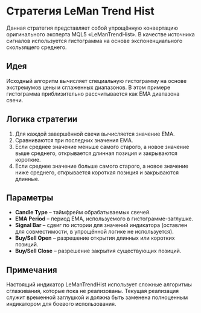 # Стратегия LeMan Trend Hist

Данная стратегия представляет собой упрощённую конвертацию оригинального эксперта MQL5 «LeManTrendHist». В качестве источника сигналов используется гистограмма на основе экспоненциального скользящего среднего.

## Идея

Исходный алгоритм вычисляет специальную гистограмму на основе экстремумов цены и сглаженных диапазонов. В этом примере гистограмма приблизительно рассчитывается как EMA диапазона свечи.

## Логика стратегии

1. Для каждой завершённой свечи вычисляется значение EMA.
2. Сравниваются три последних значения EMA.
3. Если среднее значение меньше самого старого, а новое значение выше среднего, открывается длинная позиция и закрываются короткие.
4. Если среднее значение больше самого старого, а новое значение ниже среднего, открывается короткая позиция и закрываются длинные.

## Параметры

- **Candle Type** – таймфрейм обрабатываемых свечей.
- **EMA Period** – период EMA, используемого в гистограмме-заглушке.
- **Signal Bar** – сдвиг по истории для значений индикатора (оставлен для совместимости, в упрощённой логике не используется).
- **Buy/Sell Open** – разрешение открытия длинных или коротких позиций.
- **Buy/Sell Close** – разрешение закрытия существующих позиций.

## Примечания

Настоящий индикатор LeManTrendHist использует сложные алгоритмы сглаживания, которые пока не реализованы. Текущая реализация служит временной заглушкой и должна быть заменена полноценным индикатором для боевого использования.
